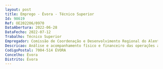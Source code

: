 ```yaml
--- 
layout: post
title: Emprego - Évora - Técnico Superior
Id: 98619
Ref: OE202206/0970
DataAbertura: 2022-06-28
DataFecho: 2022-07-12
Trabalho: Técnico Superior
Empregador: Comissão de Coordenação e Desenvolvimento Regional do Alentejo
Descricao: Análise e acompanhamento físico e financeiro das operações apresentadas aprovadas no âmbito do Programa Operacional Regional do Alentejo   Proceder à recolha e tratamento dos dados físicos, financeiros e estatísticos das operações   Assegurar informação aos beneficiários e outras funções previstas na figura de gestor de procedimento   Acompanhar auditorias externas, bem como as respetivas recomendações.
CodigoPostal: 7004-514 ÉVORA
Concelho: Évora
Distrito: Évora
--- 
```

